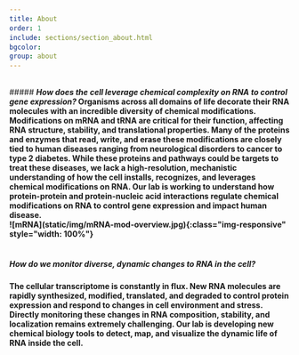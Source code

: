 ```yaml
---
title: About
order: 1
include: sections/section_about.html
bgcolor: 
group: about
---
```

<br>
##### <strong><em>How does the cell leverage chemical complexity on RNA to control gene expression?</em>
Organisms across all domains of life decorate their RNA molecules with an incredible diversity of chemical modifications. Modifications on mRNA and tRNA are critical for their function, affecting RNA structure, stability, and translational properties. Many of the proteins and enzymes that read, write, and erase these modifications are closely tied to human diseases ranging from neurological disorders to cancer to type 2 diabetes. While these proteins and pathways could be targets to treat these diseases, we lack a high-resolution, mechanistic understanding of how the cell installs, recognizes, and leverages chemical modifications on RNA. <strong>Our lab is working to understand how protein-protein and protein-nucleic acid interactions regulate chemical modifications on RNA to control gene expression and impact human disease.</strong>
<br>
![mRNA](static/img/mRNA-mod-overview.jpg){:class="img-responsive" style="width: 100%"}
<br><br>

##### <strong><em>How do we monitor diverse, dynamic changes to RNA in the cell?</em> 
The cellular transcriptome is constantly in flux. New RNA molecules are rapidly synthesized, modified, translated, and degraded to control protein expression and respond to changes in cell environment and stress. Directly monitoring these changes in RNA composition, stability, and localization remains extremely challenging. <strong>Our lab is developing new chemical biology tools to detect, map, and visualize the dynamic life of RNA inside the cell.</strong>
<br>
<br>
<br>
<br>


